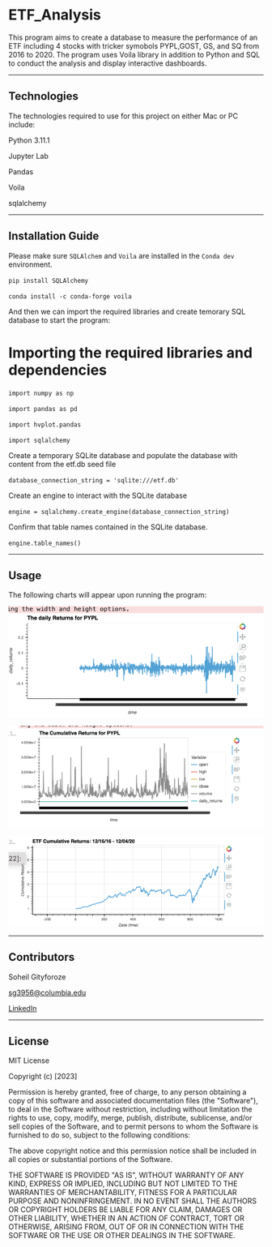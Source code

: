 # ETF_Analysis

This program aims to create a database to measure the performance of an ETF including 4 stocks with tricker symobols PYPL,GOST, GS, and SQ from 2016 to 2020. The program uses Voila library in addition to Python and SQL to conduct the analysis and display interactive dashboards.


---

## Technologies

The technologies required to use for this project on either Mac or PC include:

Python 3.11.1

Jupyter Lab

Pandas 

Voila 

sqlalchemy



---

## Installation Guide

Please make sure `SQLAlchem` and `Voila` are installed in the `Conda dev` environment.


`pip install SQLAlchemy`


`conda install -c conda-forge voila`


And then we can import the required libraries and create temorary SQL database to start the program:


# Importing the required libraries and dependencies


`import numpy as np`


`import pandas as pd`


`import hvplot.pandas`


`import sqlalchemy`

Create a temporary SQLite database and populate the database with content from the etf.db seed file


`database_connection_string = 'sqlite:///etf.db'`

 Create an engine to interact with the SQLite database


`engine = sqlalchemy.create_engine(database_connection_string)`

Confirm that table names contained in the SQLite database.


`engine.table_names()`





---

## Usage

The following charts will appear upon running the program:
 
 
 
 
![Screenshot](https://raw.githubusercontent.com/sg3956/ETF_Analysis/main/PYPL_Daily_Returns.png)






![Screenshot](https://raw.githubusercontent.com/sg3956/ETF_Analysis/main/PYPL_Cummulative_Return.png)






![Screenshot](https://raw.githubusercontent.com/sg3956/ETF_Analysis/main/ETF_Cumulative_Returns.png)





---

## Contributors

Soheil Gityforoze

sg3956@columbia.edu

[LinkedIn](https://www.linkedin.com/feed/)

---

## License

MIT License

Copyright (c) [2023]

Permission is hereby granted, free of charge, to any person obtaining a copy of this software and associated documentation files (the "Software"), to deal in the Software without restriction, including without limitation the rights to use, copy, modify, merge, publish, distribute, sublicense, and/or sell copies of the Software, and to permit persons to whom the Software is furnished to do so, subject to the following conditions:

The above copyright notice and this permission notice shall be included in all copies or substantial portions of the Software.

THE SOFTWARE IS PROVIDED "AS IS", WITHOUT WARRANTY OF ANY KIND, EXPRESS OR IMPLIED, INCLUDING BUT NOT LIMITED TO THE WARRANTIES OF MERCHANTABILITY, FITNESS FOR A PARTICULAR PURPOSE AND NONINFRINGEMENT. IN NO EVENT SHALL THE AUTHORS OR COPYRIGHT HOLDERS BE LIABLE FOR ANY CLAIM, DAMAGES OR OTHER
LIABILITY, WHETHER IN AN ACTION OF CONTRACT, TORT OR OTHERWISE, ARISING FROM, OUT OF OR IN CONNECTION WITH THE SOFTWARE OR THE USE OR OTHER DEALINGS IN THE SOFTWARE.
